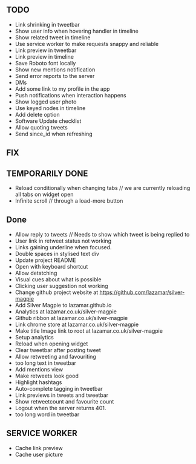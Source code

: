 ## TODO
  - Link shrinking in tweetbar
  - Show user info when hovering handler in timeline
  - Show related tweet in timeline
  - Use service worker to make requests snappy and reliable
  - Link preview in tweetbar
  - Link preview in timeline
  - Save Roboto font locally
  - Show new mentions notification
  - Send error reports to the server
  - DMs
  - Add some link to my profile in the app
  - Push notifications when interaction happens
  - Show logged user photo
  - Use keyed nodes in timeline
  - Add delete option
  - Software Update checklist
  - Allow quoting tweets
  - Send since_id when refreshing

## FIX

## TEMPORARILY DONE
  - Reload conditionally when changing tabs // we are currently reloading all tabs on widget open
  - Infinite scroll // through a load-more button


## Done
  - Allow reply to tweets // Needs to show which tweet is being replied to
  - User link in retweet status not working
  - Links gaining underline when focused.
  - Double spaces in stylised text div
  - Update project README
  - Open with keyboard shortcut
  - Allow detatching
  - Visual cues about what is possible
  - Clicking user suggestion not working
  - Change github project website at https://github.com/lazamar/silver-magpie
  - Add Silver Magpie to lazamar.github.io
  - Analytics at lazamar.co.uk/silver-magpie
  - Github ribbon at lazamar.co.uk/silver-magpie
  - Link chrome store at lazamar.co.uk/silver-magpie
  - Make title Image link to root at lazamar.co.uk/silver-magpie
  - Setup analytics
  - Reload when opening widget
  - Clear tweetbar after posting tweet
  - Allow retweeting and favouriting
  - too long text in tweetbar
  - Add mentions view
  - Make retweets look good
  - Highlight hashtags
  - Auto-complete tagging in tweetbar
  - Link previews in tweets and tweetbar
  - Show retweetcount and favourite count
  - Logout when the server returns 401.
  - too long word in tweetbar


## SERVICE WORKER
  -  Cache link preview
  -  Cache user picture  
